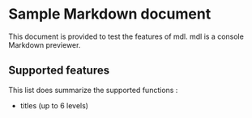 Sample Markdown document
========================

This document is provided to test the features of mdl. mdl is a console
Markdown previewer.

Supported features
------------------

This list does summarize the supported functions :

* titles (up to 6 levels)
